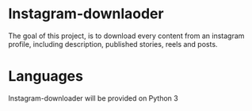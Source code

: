 # Instagram-downlaoder
The goal of this project, is to download every content from an instagram profile, including description, published stories, reels and posts.

# Languages
Instagram-downloader will be provided on Python 3
